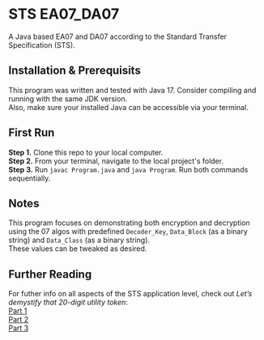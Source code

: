 # STS EA07_DA07
A Java based EA07 and DA07 according to the Standard Transfer Specification (STS).

## Installation & Prerequisits
This program was written and tested with Java 17. Consider compiling and running with the same JDK version.<br>
Also, make sure your installed Java can be accessible via your terminal.

## First Run
**Step 1.** Clone this repo to your local computer.<br>
**Step 2.** From your terminal, navigate to the local project's folder.<br>
**Step 3.** Run `javac Program.java` and `java Program`. Run both commands sequentially.<br>

## Notes
This program focuses on demonstrating both encryption and decryption using the 07 algos with predefined `Decoder_Key`, `Data_Block` (as a binary string) and `Data_Class` (as a binary string).<br>
These values can be tweaked as desired.

## Further Reading
For futher info on all aspects of the STS application level, check out *Let’s demystify that 20-digit utility token*:<br>
[Part 1](https://mwangi-patrick.medium.com/lets-demystify-that-20-digit-utility-token-part-1-74c85eebbac4)<br>
[Part 2](https://medium.com/codex/lets-demystify-that-20-digit-utility-token-part-2-64ca45f4b88b)<br>
[Part 3](https://medium.com/codex/lets-demystify-that-20-digit-utility-token-part-3-d05002dbdf71)
